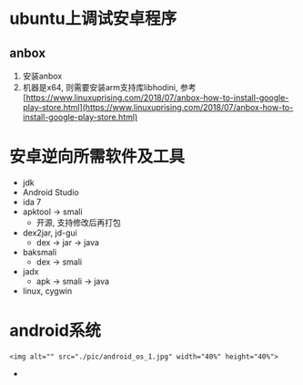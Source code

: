 # ubuntu上调试安卓程序
## anbox
1. 安装anbox
2. 机器是x64, 则需要安装arm支持库libhodini, 参考[https://www.linuxuprising.com/2018/07/anbox-how-to-install-google-play-store.html](https://www.linuxuprising.com/2018/07/anbox-how-to-install-google-play-store.html)

# 安卓逆向所需软件及工具
* jdk
* Android Studio
* ida 7
* apktool -> smali
    * 开源, 支持修改后再打包
* dex2jar, jd-gui
    * dex -> jar -> java
* baksmali
    * dex -> smali
* jadx 
    * apk -> smali -> java
* linux, cygwin

# android系统

    <img alt="" src="./pic/android_os_1.jpg" width="40%" height="40%">

* 
